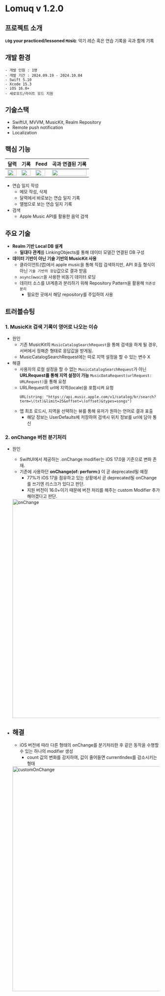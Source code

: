 # Lomuq v 1.2.0


## 프로젝트 소개
**`LO`g your practiced/lessoned `MU`si`Q`**: 악기 레슨 혹은 연습 기록을 곡과 함께 기록


## 개발 환경
```
- 개발 인원 : 1명
- 개발 기간 : 2024.09.19 - 2024.10.04
- Swift 5.10
- Xcode 15.3
- iOS 16.0+
- 세로모드/라이트 모드 지원
```

## 기술스택
- SwiftUI, MVVM, MusicKit, Realm Repository
- Remote push notification
- Localization

## 핵심 기능
| 달력| 기록 | Feed | 곡과 연결된 기록 |
| --- | --- | --- | --- |
|<img width="100%" src="https://img1.daumcdn.net/thumb/R1280x0/?scode=mtistory2&fname=https%3A%2F%2Fblog.kakaocdn.net%2Fdn%2FcDGtRv%2FbtsJVJAmWSr%2FFUP6XoY0N73ypsBNbD0KZK%2Fimg.png">|<img width="100%" src="https://img1.daumcdn.net/thumb/R1280x0/?scode=mtistory2&fname=https%3A%2F%2Fblog.kakaocdn.net%2Fdn%2F2j1g6%2FbtsJVhxDhvk%2FoB9NntMhUoCGGqW0NEyxFK%2Fimg.png">|<img width="90%" src="https://img1.daumcdn.net/thumb/R1280x0/?scode=mtistory2&fname=https%3A%2F%2Fblog.kakaocdn.net%2Fdn%2FMR15w%2FbtsJU8ADu6Q%2FrBkqh9MpKCIaoy2WydygR0%2Fimg.png">|<img width="100%" src="https://img1.daumcdn.net/thumb/R1280x0/?scode=mtistory2&fname=https%3A%2F%2Fblog.kakaocdn.net%2Fdn%2FbPI4gA%2FbtsJV8TT5fZ%2Fpy115xPamSKjv5CirJeKN0%2Fimg.png">|

- 연습 일지 작성
    - 메모 작성, 삭제
    - 달력에서 바로보는 연습 일지 기록
    - 앨범으로 보는 연습 일지 기록
- 검색
    - Apple Music API를 활용한 음악 검색


## 주요 기술
- **Realm 기반 Local DB 설계**
    - **일대다 관계**를 LinkingObjects를 통해 데이터 모델간 연결된 DB 구성
- **데이터 기반이 아닌 기술 기반의 MusicKit 사용**
    - 클라이언트(앱)에서 apple music을 통해 직접 검색하지만, API 호출 형식이 아닌 `기술 기반의 응답`값으로 결과 받음
    - `async`/`await`을 사용한 비동기 데이터 로딩
    - 데이터 소스를 UI계층과 분리하기 위해 Repository Pattern을 활용해 `의존성 분리`
        - 필요한 곳에서 해당 repository를 주입하여 사용
## 트러블슈팅
### 1. MusicKit 검색 기록이 영어로 나오는 이슈
- 원인
    - 기존 MusicKit의 `MusicCatalogSearchRequest`을 통해 검색을 하게 될 경우, 서버에서 정해준 형태로 응답값을 받게됨.
    - MusicCatalogSearchRequest에는 따로 지역 설정을 할 수 있는 변수 X
- 해결
    - 사용자의 로컬 설정을 할 수 없는 `MusicCatalogSearchRequest`가 아닌 **URLRequest를 통해 지역 설정이 가능** `MusicDataRequest(urlRequest: URLRequest)`을 통해 요청
    - URLRequest의 url에 지역(locale)을 포함시켜 요청
        ```
        URL(string: "https://api.music.apple.com/v1/catalog/kr/search?term=\(txt)&limit=25&offset=\(offset)&types=songs") 
        ```
    - 앱 최초 로드시, 지역을 선택하는 뷰를 통해 유저가 원하는 언어로 결과 표출
        - 해당 정보는 UserDefaults에 저장하여 검색시 위치 정보를 url에 담아 통신

### 2. onChange 버전 분기처리
- 원인
    - SwiftUI에서 제공하는 .onChange modifier는 iOS 17.0을 기준으로 변화 존재.
    - 기존에 사용하던 **onChange(of: perform:)** 이 곧 deprecated될 예정
        - 77%가 iOS 17을 점유하고 있는 상황에서 곧 deprecated될 onChange를 쓰기엔 리스크가 있다고 판단.
        - 지원 버전이 16.0+이기 때문에 버전 처리를 해주는 custom Modifier 추가해야겠다고 판단.

    <img width="712" alt="onChange" src="https://github.com/user-attachments/assets/0202e482-9091-456c-8fb4-8f6987f74eb7">

- 해결
    - 
    - iOS 버전에 따라 다른 형태의 onChange를 분기처리한 후 같은 동작을 수행할 수 있는 하나의 modifier 생성
        - count 값의 변화를 감지하여, 값이 줄어들면 currentIndex를 감소시키는 형태
    
    <img width="731" alt="customOnChange" src="https://github.com/user-attachments/assets/aae67112-88e5-4870-920c-acdaf4b9448f">